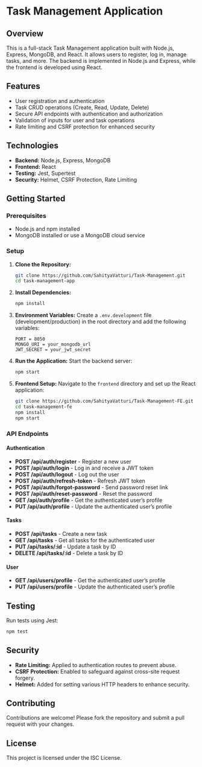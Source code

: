 # Task Management Application

## Overview

This is a full-stack Task Management application built with Node.js, Express, MongoDB, and React. It allows users to register, log in, manage tasks, and more. The backend is implemented in Node.js and Express, while the frontend is developed using React.

## Features

- User registration and authentication
- Task CRUD operations (Create, Read, Update, Delete)
- Secure API endpoints with authentication and authorization
- Validation of inputs for user and task operations
- Rate limiting and CSRF protection for enhanced security

## Technologies

- **Backend:** Node.js, Express, MongoDB
- **Frontend:** React
- **Testing:** Jest, Supertest
- **Security:** Helmet, CSRF Protection, Rate Limiting

## Getting Started

### Prerequisites

- Node.js and npm installed
- MongoDB installed or use a MongoDB cloud service

### Setup

1. **Clone the Repository:**

   ```bash
   git clone https://github.com/SahityaVatturi/Task-Management.git
   cd task-management-app
   ```

2. **Install Dependencies:**

   ```bash
   npm install
   ```

3. **Environment Variables:**
   Create a `.env.development` file (development/production) in the root directory and add the following variables:

   ```
   PORT = 8050
   MONGO_URI = your_mongodb_url
   JWT_SECRET = your_jwt_secret
   ```

4. **Run the Application:**
   Start the backend server:

   ```bash
   npm start
   ```

5. **Frontend Setup:**
   Navigate to the `frontend` directory and set up the React application:
   ```bash
   git clone https://github.com/SahityaVatturi/Task-Management-FE.git
   cd task-management-fe
   npm install
   npm start
   ```

### API Endpoints

#### Authentication

- **POST /api/auth/register** - Register a new user
- **POST /api/auth/login** - Log in and receive a JWT token
- **POST /api/auth/logout** - Log out the user
- **POST /api/auth/refresh-token** - Refresh JWT token
- **POST /api/auth/forgot-password** - Send password reset link
- **POST /api/auth/reset-password** - Reset the password
- **GET /api/auth/profile** - Get the authenticated user’s profile
- **PUT /api/auth/profile** - Update the authenticated user’s profile

#### Tasks

- **POST /api/tasks** - Create a new task
- **GET /api/tasks** - Get all tasks for the authenticated user
- **PUT /api/tasks/:id** - Update a task by ID
- **DELETE /api/tasks/:id** - Delete a task by ID

#### User

- **GET /api/users/profile** - Get the authenticated user’s profile
- **PUT /api/users/profile** - Update the authenticated user’s profile

## Testing

Run tests using Jest:

```bash
npm test
```

## Security

- **Rate Limiting:** Applied to authentication routes to prevent abuse.
- **CSRF Protection:** Enabled to safeguard against cross-site request forgery.
- **Helmet:** Added for setting various HTTP headers to enhance security.

## Contributing

Contributions are welcome! Please fork the repository and submit a pull request with your changes.

## License

This project is licensed under the ISC License.
